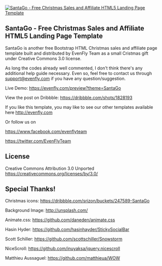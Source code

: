 <a href="http://creatrix.us/demo/santago/">
	<img src="https://d13yacurqjgara.cloudfront.net/users/149279/screenshots/1828193/santago-free_christmas_sales_and_affiliate_landing_page_template.jpg" alt="SantaGo - Free Christmas Sales and Affiliate HTML5 Landing Page Template">
</a>

SantaGo - Free Christmas Sales and Affiliate HTML5 Landing Page Template
-------------------
SantaGo is another free Bootstrap HTML Christmas sales and affiliate page template built and distributed by EvenFly Team as a small Cristmas gift under Creative Commons 3.0 license.

As long the codes already well commented, I don't think there's any additional help guide necessary. Even so, feel free to contact us through support@evenfly.com if you have any question/suggestion.

Live Demo: https://evenfly.com/preview?theme=SantaGo

View the post on Dribbble: https://dribbble.com/shots/1828193

If you like this template, you may like to see our other templates available here http://evenfly.com

Or follow us on

https://www.facebook.com/evenflyteam

https://twitter.com/EvenFlyTeam


License
-------------------
Creative Commons Attribution 3.0 Unported https://creativecommons.org/licenses/by/3.0/


Special Thanks!
-------------------
Christmas icons: https://dribbble.com/srizon/buckets/247589-SantaGo

Background Image: http://unsplash.com/

Animate.css: https://github.com/daneden/animate.css

Hasin Hyder: https://github.com/hasinhayder/StickySocialBar

Scott Schiller: https://github.com/scottschiller/Snowstorm

NiceScroll: https://github.com/inuyaksa/jquery.nicescroll

Matthieu Aussaguel: https://github.com/matthieua/WOW
